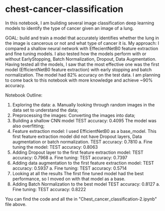 # chest-cancer-classification
In this notebook, I am building several image classification deep learning models to identify the type of cancer given an image of a lung.

GOAL: build and train a model that accurately identifies whether the lung in the image is cancerous or not and what type of cancer it is.
My approach: I compared a shallow neural network with EffecientNetB0 feature extraction and fine tuning models. I also tested how the models perform with or without EarlyStopping, Batch Normalization, Dropout, Data Augmentation. Having tested all the models, I saw that the most effective one was the first model (EfficientNetB0 feature extraction) with early stopping and batch normalization. The model had 82% accuracy on the test data. I am planning to come back to this notebook with more knowledge and achieve ~90% accuracy. 

Notebook Outline:
1. Exploring the data:
   a. Manually looking through random images in the data set to understand the data;
2. Preprocessing the images:
   Converting the images into data;
3. Building a shallow CNN model
   TEST accuracy: 0.4095
   The model was also overfitting;
5. Feature extraction model:
   I used EfficientNetB0 as a base_model. This first feature extraction model did not have Dropout layers, Data augmentation or batch normalization.
   TEST accuracy: 0.7810
   a. Fine tuning the model:
   TEST accuracy: 0.8063
6. Adding Dropout layer to the first feature extraction model:
   TEST accuracy: 0.7968
   a. Fine tuning:
   TEST accuracy: 0.7397
7. Adding data augmentation to the first feature extraction model:
   TEST accuracy: 0.5937
   a. Fine tuning:
   TEST accuracy: 0.5714
8. Looking at all the results
   The first fine tuned model had the best performance, so I moved on with that model as a base.
9. Adding Batch Normalization to the best model
   TEST accuracy: 0.8127
   a. Fine tuning:
   TEST accuracy: 0.8222

You can find the code and all the in "Chest_cancer_classification-2.ipynb" file above.
